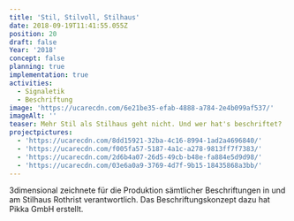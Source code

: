 ```yaml
---
title: 'Stil, Stilvoll, Stilhaus'
date: 2018-09-19T11:41:55.055Z
position: 20
draft: false
Year: '2018'
concept: false
planning: true
implementation: true
activities:
  - Signaletik
  - Beschriftung
image: 'https://ucarecdn.com/6e21be35-efab-4888-a784-2e4b099af537/'
imageAlt: ''
teaser: Mehr Stil als Stilhaus geht nicht. Und wer hat's beschriftet?
projectpictures:
  - 'https://ucarecdn.com/8dd15921-32ba-4c16-8994-1ad2a4696840/'
  - 'https://ucarecdn.com/f005fa57-5187-4a1c-a278-9813ff7f7383/'
  - 'https://ucarecdn.com/2d6b4a07-26d5-49cb-b48e-fa884e5d9d98/'
  - 'https://ucarecdn.com/03e6a0a9-3769-4d7f-9b15-18435868a3bb/'
---
```

3dimensional zeichnete für die Produktion sämtlicher Beschriftungen in und am Stilhaus Rothrist verantwortlich. Das Beschriftungskonzept dazu hat Pikka GmbH erstellt.
